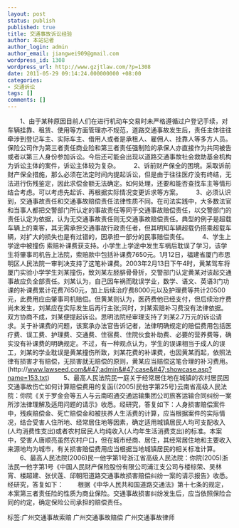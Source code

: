 ```yaml
---
layout: post
status: publish
published: true
title: 交通事故诉讼经验
author: 本站记者
author_login: admin
author_email: jiangwei909@gmail.com
wordpress_id: 1308
wordpress_url: http://www.gzjtlaw.com/?p=1308
date: 2011-05-29 09:14:24.000000000 +08:00
categories:
- 交通诉讼
tags: []
comments: []
---
```

　　1、由于某种原因目前人们在进行机动车交易时未严格遵循过户登记手续，对车辆挂靠、租赁、使用等方面管理亦不规范，道路交通事故发生后，责任主体往往牵涉到登记车主、实际车主、借用人或者是承租人、雇佣人、挂靠人等多方人员。保险公司作为第三者责任商业险和第三者责任强制险的承保人亦直接作为共同被告或者以第三人身份参加诉讼。今后还可能会出现以道路交通事故社会救助基金机构为诉讼主体的案件，诉讼主体较为复杂。　　2、诉前财产保全的困境。采取诉前财产保全措施，那么必须在法定时间内提起诉讼，但是由于往往医疗没有终结，无法进行伤残鉴定，因此求偿金额无法确定。如何处理，还要和能否查找车主等情形结合考虑。可以考虑先起诉、再根据实际情况变更诉求等方案。　　3、必须认识到，交通事故责任和交通事故赔偿责任法律性质不同。在司法实践中，大多数法官和当事人都把交警部门所认定的事故责任等同于交通事故赔偿责任，以交警部门的责任认定为依据，认为无交通事故责任则无交通事故赔偿责任。典型的例子是超载车辆上的乘客，其无需承担交通事故行政责任者，但其明知车辆超载仍搭乘超载车辆，对扩大的损失也是有过错的，因承担一部分的民事赔偿责任。　　4、学生上学途中被撞伤 索赔补课费获支持。小学生上学途中发生车祸后耽误了学习，该学生将肇事司机告上法院，索赔款中包括补课费7650元。1月12日，福建省厦门市思明区人民法院一审判决支持了这笔补课费。2003年2月13日下午4时，黄某驾车将厦门实验小学学生刘某撞伤，致刘某左胫腓骨骨折，交警部门认定黄某对该起交通事故应负全部责任。刘某认为，自己因车祸而耽误学业，数学、语文、英语3门功课的补课费累计花费7650元，加上后续治疗费8000元以及护理费等共计20500元，此费用应由肇事司机赔偿。但黄某则认为，医药费他已经支付，但后续治疗费尚未发生，刘某应在实际发生后再行主张;同时，刘某索赔补习费没有法律依据。双方协商不成，刘某便提起诉讼。思明法院经审理支持了刘某2.7万元的诉讼请求。关于补课费的问题，该案承办法官告诉记者，法律明确规定的赔偿费用包括医疗费、误工费、护理费、交通费、住宿费、住院伙食补助费、必要的营养费等，确实没有补课费的明确规定。不过，有一种观点认为，学生的误课相当于成人的误工，刘某的学业耽误是黄某撞伤所致，刘某花费的补课费，也因黄某而起，依照法律有损害才有赔偿，无损害就无赔偿的原则，黄某应当赔偿这笔合理的补习费用。(http:&#47;&#47;www.lawseed.com&#47;admin&#47;case&#47;showcase.asp?name=153.txt)　　5、最高人民法院民一庭关于经常居住地在城镇的农村居民因交通事故伤亡如何计算赔偿费用的复函{(2005)民他字第25号}云南省高级人民法院：你院《关于罗金会等五人与云南昭通交通运输集团公司旅客运输合同纠纷一案所涉法律理解及适用问题的请示》收悉。经研究，答复如下：人身损害赔偿案件中，残疾赔偿金、死亡赔偿金和被扶养人生活费的计算，应当根据案件的实际情况，结合受害人住所地、经常居住地等因素，确定适用城镇居民人均可支配收入(人均消费性支出)或者农村居民人均纯收入(人均年生活消费支出)的标准。本案中，受害人唐顺亮虽然农村户口，但在城市经商、居住，其经常居住地和主要收入来源地均为城市，有关损害赔偿费用应当根据当地城镇居民的相关标准计算。　　6、最高人民法院(2006)民一他字第1号浙江省高级人民法院：你院(2005)浙法民一他字第1号《中国人民财产保险股份有限公司浦江支公司与楼棕荣、吴林宵、楼超建、张伏莲、邱朝阳道路交通事故损害赔偿纠纷一案的请示报告》收悉。经研究，答复如下：　　根据《中华人民共和国道路交通法》第十七条的规定，本案第三者责任险的性质为商业保险。交通事故损害纠纷发生后，应当依照保险合同的约定，确定保险公司承担的赔偿责任。标签:广州交通事故索赔 广州交通事故赔偿 广州交通事故律师

